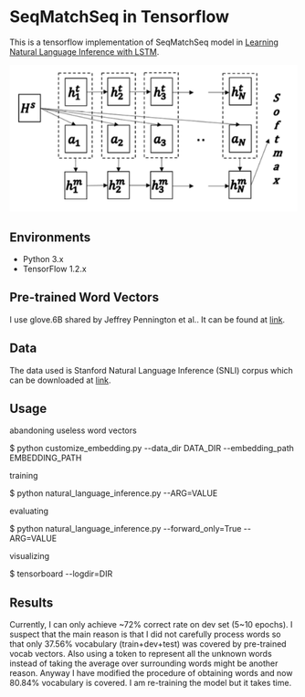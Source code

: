 # SeqMatchSeq in Tensorflow

This is a tensorflow implementation of SeqMatchSeq model in [Learning Natural Language Inference with LSTM](https://arxiv.org/abs/1512.08849).  

![](README/arch.png)

## Environments

* Python 3.x
* TensorFlow 1.2.x

## Pre-trained Word Vectors

I use glove.6B shared by Jeffrey Pennington et al.. It can be found at [link](https://nlp.stanford.edu/projects/glove/).

## Data

The data used is Stanford Natural Language Inference (SNLI) corpus which can be downloaded at [link](https://nlp.stanford.edu/projects/snli/).

## Usage

abandoning useless word vectors

$ python customize_embedding.py --data_dir DATA_DIR --embedding_path EMBEDDING_PATH

training

$ python natural_language_inference.py --ARG=VALUE

evaluating

$ python natural_language_inference.py --forward_only=True --ARG=VALUE

visualizing

$ tensorboard --logdir=DIR

## Results

Currently, I can only achieve \~72% correct rate on dev set (5\~10 epochs). I suspect that the main reason is that I did not carefully process words so that only 37.56% vocabulary (train+dev+test) was covered by pre-trained vocab vectors. Also using a <UNK> token to represent all the unknown words instead of taking the average over surrounding words might be another reason.  Anyway I have modified the procedure of obtaining words and now 80.84% vocabulary is covered. I am re-training the model but it takes time.
